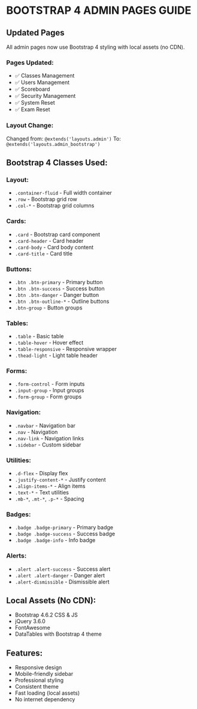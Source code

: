 # BOOTSTRAP 4 ADMIN PAGES GUIDE

## Updated Pages
All admin pages now use Bootstrap 4 styling with local assets (no CDN).

### Pages Updated:
- ✅ Classes Management
- ✅ Users Management  
- ✅ Scoreboard
- ✅ Security Management
- ✅ System Reset
- ✅ Exam Reset

### Layout Change:
Changed from: `@extends('layouts.admin')`
To: `@extends('layouts.admin_bootstrap')`

## Bootstrap 4 Classes Used:

### Layout:
- `.container-fluid` - Full width container
- `.row` - Bootstrap grid row
- `.col-*` - Bootstrap grid columns

### Cards:
- `.card` - Bootstrap card component
- `.card-header` - Card header
- `.card-body` - Card body content
- `.card-title` - Card title

### Buttons:
- `.btn .btn-primary` - Primary button
- `.btn .btn-success` - Success button
- `.btn .btn-danger` - Danger button
- `.btn .btn-outline-*` - Outline buttons
- `.btn-group` - Button groups

### Tables:
- `.table` - Basic table
- `.table-hover` - Hover effect
- `.table-responsive` - Responsive wrapper
- `.thead-light` - Light table header

### Forms:
- `.form-control` - Form inputs
- `.input-group` - Input groups
- `.form-group` - Form groups

### Navigation:
- `.navbar` - Navigation bar
- `.nav` - Navigation
- `.nav-link` - Navigation links
- `.sidebar` - Custom sidebar

### Utilities:
- `.d-flex` - Display flex
- `.justify-content-*` - Justify content
- `.align-items-*` - Align items
- `.text-*` - Text utilities
- `.mb-*`, `.mt-*`, `.p-*` - Spacing

### Badges:
- `.badge .badge-primary` - Primary badge
- `.badge .badge-success` - Success badge
- `.badge .badge-info` - Info badge

### Alerts:
- `.alert .alert-success` - Success alert
- `.alert .alert-danger` - Danger alert
- `.alert-dismissible` - Dismissible alert

## Local Assets (No CDN):
- Bootstrap 4.6.2 CSS & JS
- jQuery 3.6.0
- FontAwesome
- DataTables with Bootstrap 4 theme

## Features:
- Responsive design
- Mobile-friendly sidebar
- Professional styling
- Consistent theme
- Fast loading (local assets)
- No internet dependency
